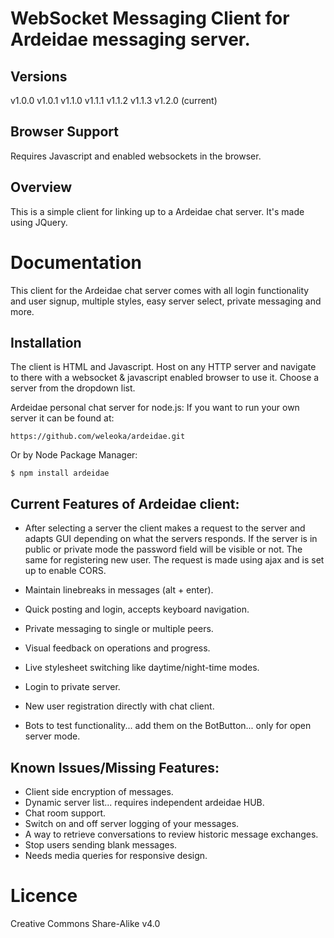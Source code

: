 
WebSocket Messaging Client for Ardeidae messaging server.
=================================================

Versions
---------------
v1.0.0
v1.0.1
v1.1.0
v1.1.1
v1.1.2
v1.1.3
v1.2.0 (current)

Browser Support
---------------
Requires Javascript and enabled websockets in the browser.


Overview
--------
This is a simple client for linking up to a Ardeidae chat server. It's made using JQuery.



Documentation
=============

This client for the Ardeidae chat server comes with all login functionality and user signup, multiple styles, easy server select, private messaging and more.




Installation
------------

The client is HTML and Javascript. Host on any HTTP server and navigate to there with a websocket & javascript enabled browser to use it. Choose a server from the dropdown list.


Ardeidae personal chat server for node.js:
If you want to run your own server it can be found at:

    https://github.com/weleoka/ardeidae.git

Or by Node Package Manager:

    $ npm install ardeidae



Current Features of Ardeidae client:
-----------------
* After selecting a server the client makes a request to the server and adapts GUI depending on what the servers responds. If the server is in public or private mode the password field will be visible or not. The same for registering new user. The request is made using ajax and is set up to enable CORS.
* Maintain linebreaks in messages (alt + enter).
* Quick posting and login, accepts keyboard navigation.
* Private messaging to single or multiple peers.
* Visual feedback on operations and progress.
* Live stylesheet switching like daytime/night-time modes.
* Login to private server.
* New user registration directly with chat client.

* Bots to test functionality... add them on the BotButton... only for open server mode.



Known Issues/Missing Features:
------------------------------
* Client side encryption of messages.
* Dynamic server list... requires independent ardeidae HUB.
* Chat room support.
* Switch on and off server logging of your messages.
* A way to retrieve conversations to review historic message exchanges.
* Stop users sending blank messages.
* Needs media queries for responsive design.


Licence
==============

Creative Commons Share-Alike v4.0
